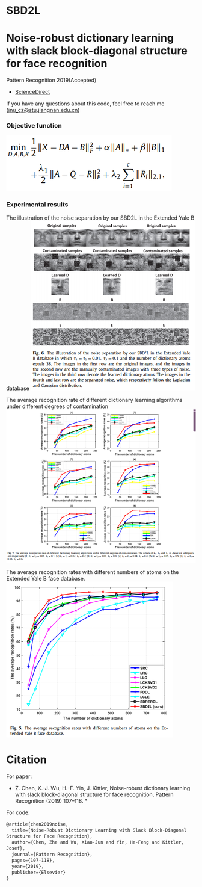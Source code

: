 # SBD2L
# Noise-robust dictionary learning with slack block-diagonal structure for face recognition

Pattern Recognition 2019(Accepted)

- [ScienceDirect](https://www.sciencedirect.com/science/article/abs/pii/S0031320319304194)


If you have any questions about this code, feel free to reach me (jnu_cz@stu.jiangnan.edu.cn) 
### Objective function


![](https://github.com/chenzhe207/SBD2L/blob/master/figure_objective_function.png)

### Experimental results
The illustration of the noise separation by our SBD2L in the Extended Yale
B database
![](https://github.com/chenzhe207/SBD2L/blob/master/figure_noise_seperation.png)

The average recognition rate of different dictionary learning algorithms under different degrees of contamination
![](https://github.com/chenzhe207/SBD2L/blob/master/figure_noiserobustness.png)

The average recognition rates with different numbers of atoms on the Extended Yale B face database.
![](https://github.com/chenzhe207/SBD2L/blob/master/figure_result_EYB.png)


# Citation

For paper:

* Z. Chen, X.-J. Wu, H.-F. Yin, J. Kittler, Noise-robust dictionary learning with slack block-diagonal structure for face recognition, Pattern Recognition (2019) 107–118. *

For code:
```
@article{chen2019noise,
  title={Noise-Robust Dictionary Learning with Slack Block-Diagonal Structure for Face Recognition},
  author={Chen, Zhe and Wu, Xiao-Jun and Yin, He-Feng and Kittler, Josef},
  journal={Pattern Recognition},
  pages={107-118},
  year={2019},
  publisher={Elsevier}
}
```
